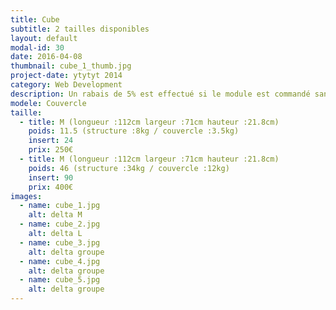 ```yaml
---
title: Cube
subtitle: 2 tailles disponibles
layout: default
modal-id: 30
date: 2016-04-08
thumbnail: cube_1_thumb.jpg
project-date: ytytyt 2014
category: Web Development
description: Un rabais de 5% est effectué si le module est commandé sans inserts.
modele: Couvercle
taille:
  - title: M (longueur :112cm largeur :71cm hauteur :21.8cm)
    poids: 11.5 (structure :8kg / couvercle :3.5kg)
    insert: 24
    prix: 250€
  - title: M (longueur :112cm largeur :71cm hauteur :21.8cm)
    poids: 46 (structure :34kg / couvercle :12kg)
    insert: 90
    prix: 400€
images:
  - name: cube_1.jpg
    alt: delta M
  - name: cube_2.jpg
    alt: delta L
  - name: cube_3.jpg
    alt: delta groupe
  - name: cube_4.jpg
    alt: delta groupe
  - name: cube_5.jpg
    alt: delta groupe        
---
```

